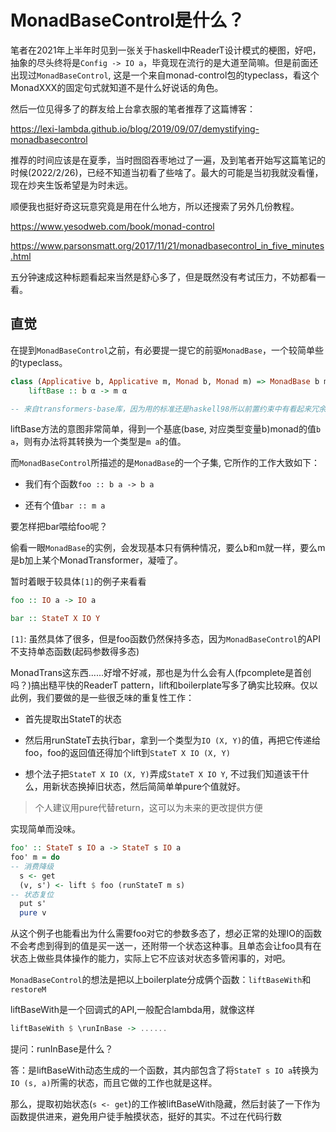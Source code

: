 # MonadBaseControl是什么？

笔者在2021年上半年时见到一张关于haskell中ReaderT设计模式的梗图，好吧，抽象的尽头终将是`Config -> IO a`，毕竟现在流行的是大道至简嘛。但是前面还出现过`MonadBaseControl`, 这是一个来自monad-control包的typeclass，看这个MonadXXX的固定句式就知道不是什么好说话的角色。

然后一位见得多了的群友给上台拿衣服的笔者推荐了这篇博客：

https://lexi-lambda.github.io/blog/2019/09/07/demystifying-monadbasecontrol

推荐的时间应该是在夏季，当时囫囵吞枣地过了一遍，及到笔者开始写这篇笔记的时候(2022/2/26)，已经不知道当初看了些啥了。最大的可能是当初我就没看懂，现在炒夹生饭希望是为时未远。

顺便我也挺好奇这玩意究竟是用在什么地方，所以还搜索了另外几份教程。

https://www.yesodweb.com/book/monad-control

https://www.parsonsmatt.org/2017/11/21/monadbasecontrol_in_five_minutes.html

五分钟速成这种标题看起来当然是舒心多了，但是既然没有考试压力，不妨都看一看。

## 直觉

在提到`MonadBaseControl`之前，有必要提一提它的前驱`MonadBase`，一个较简单些的typeclass。

```haskell
class (Applicative b, Applicative m, Monad b, Monad m) => MonadBase b m | m -> b where
    liftBase :: b α -> m α

-- 来自transformers-base库，因为用的标准还是haskell98所以前置约束中有看起来冗余的Applicative
```

liftBase方法的意图非常简单，得到一个基底(base, 对应类型变量b)monad的值`b a`，则有办法将其转换为一个类型是`m a`的值。

而`MonadBaseControl`所描述的是`MonadBase`的一个子集, 它所作的工作大致如下：

+ 我们有个函数`foo :: b a -> b a`

+ 还有个值`bar :: m a`

要怎样把bar喂给foo呢？

偷看一眼`MonadBase`的实例，会发现基本只有俩种情况，要么b和m就一样，要么m是b加上某个MonadTransformer，凝噎了。

暂时着眼于较具体`[1]`的例子来看看

```haskell
foo :: IO a -> IO a

bar :: StateT X IO Y
```

`[1]`: 虽然具体了很多，但是foo函数仍然保持多态，因为`MonadBaseControl`的API不支持单态函数(起码参数得多态)

MonadTrans这东西......好增不好减，那也是为什么会有人(fpcomplete是首创吗？)搞出糙平快的ReaderT pattern，lift和boilerplate写多了确实比较麻。仅以此例，我们要做的是一些很乏味的重复性工作：

+ 首先提取出StateT的状态

+ 然后用runStateT去执行bar，拿到一个类型为`IO (X, Y)`的值，再把它传递给foo，foo的返回值还得加个lift到`StateT X IO (X, Y)`

+ 想个法子把`StateT X IO (X, Y)`弄成`StateT X IO Y`, 不过我们知道该干什么，用新状态换掉旧状态，然后简简单单pure个值就好。

> 个人建议用pure代替return，这可以为未来的更改提供方便

实现简单而没味。

```haskell
foo' :: StateT s IO a -> StateT s IO a
foo' m = do
-- 消费降级
  s <- get
  (v, s') <- lift $ foo (runStateT m s)
-- 状态复位
  put s'
  pure v
```

从这个例子也能看出为什么需要foo对它的参数多态了，想必正常的处理IO的函数不会考虑到得到的值是买一送一，还附带一个状态这种事。且单态会让foo具有在状态上做些具体操作的能力，实际上它不应该对状态多管闲事的，对吧。

`MonadBaseControl`的想法是把以上boilerplate分成俩个函数：`liftBaseWith`和 `restoreM` 

liftBaseWith是一个回调式的API,一般配合lambda用，就像这样

```haskell
liftBaseWith $ \runInBase -> ......
```

提问：runInBase是什么？

答：是liftBaseWith动态生成的一个函数，其内部包含了将`StateT s IO a`转换为`IO (s, a)`所需的状态，而且它做的工作也就是这样。

那么，提取初始状态(`s <- get`)的工作被liftBaseWith隐藏，然后封装了一下作为函数提供进来，避免用户徒手触摸状态，挺好的其实。不过在代码行数

